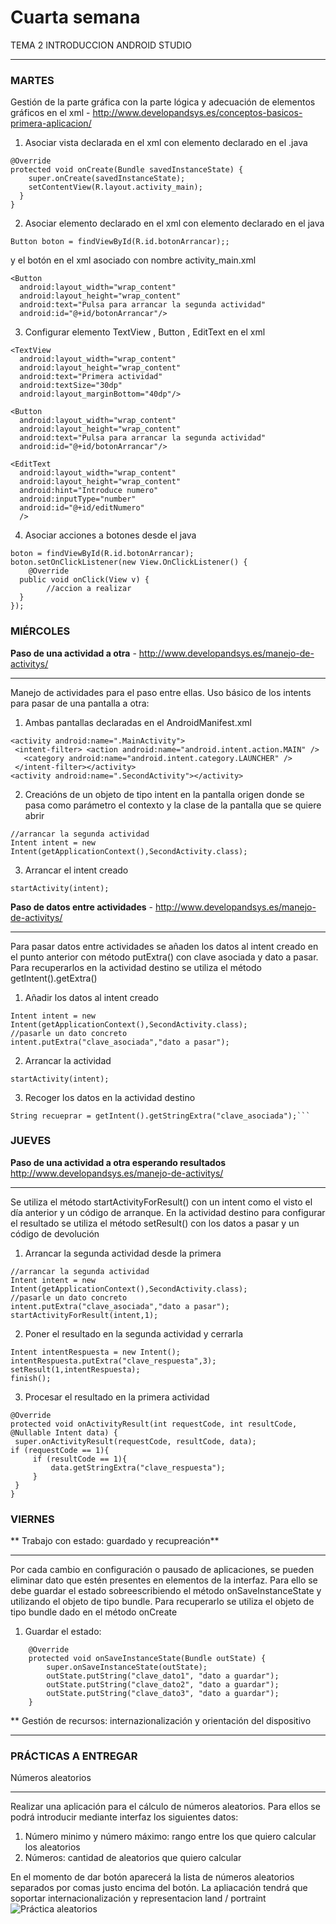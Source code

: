 # Cuarta semana

TEMA 2 INTRODUCCION ANDROID STUDIO
***

### MARTES 
Gestión de la parte gráfica con la parte lógica y adecuación de elementos gráficos en el xml - http://www.developandsys.es/conceptos-basicos-primera-aplicacion/


1. Asociar vista declarada en el xml con elemento declarado en el .java
```
@Override  
protected void onCreate(Bundle savedInstanceState) {  
    super.onCreate(savedInstanceState);  
    setContentView(R.layout.activity_main);  
  }  
}
```
2. Asociar elemento declarado en el xml con elemento declarado en el java
```
Button boton = findViewById(R.id.botonArrancar);;
```
y el botón en el xml asociado con nombre activity_main.xml
```
<Button  
  android:layout_width="wrap_content"  
  android:layout_height="wrap_content"  
  android:text="Pulsa para arrancar la segunda actividad"  
  android:id="@+id/botonArrancar"/>
```
3. Configurar elemento TextView , Button , EditText en el xml

```
<TextView  
  android:layout_width="wrap_content"  
  android:layout_height="wrap_content"  
  android:text="Primera actividad"  
  android:textSize="30dp"  
  android:layout_marginBottom="40dp"/>
```
```
<Button  
  android:layout_width="wrap_content"  
  android:layout_height="wrap_content"  
  android:text="Pulsa para arrancar la segunda actividad"  
  android:id="@+id/botonArrancar"/>
```
```
<EditText  
  android:layout_width="wrap_content"  
  android:layout_height="wrap_content"  
  android:hint="Introduce numero" 
  android:inputType="number" 
  android:id="@+id/editNumero"  
  />
```
4. Asociar acciones a botones desde el java

```
boton = findViewById(R.id.botonArrancar);  
boton.setOnClickListener(new View.OnClickListener() {  
    @Override  
  public void onClick(View v) {  
        //accion a realizar
  }  
});
```
### MIÉRCOLES
**Paso de una actividad a otra** - http://www.developandsys.es/manejo-de-activitys/
****
Manejo de actividades para el paso entre ellas. Uso básico de los intents para pasar de una pantalla a otra:

1. Ambas pantallas declaradas en el AndroidManifest.xml
```
<activity android:name=".MainActivity">  
 <intent-filter> <action android:name="android.intent.action.MAIN" />  
   <category android:name="android.intent.category.LAUNCHER" />  
 </intent-filter></activity>  
<activity android:name=".SecondActivity"></activity>
```
2. Creacións de un objeto de tipo intent en la pantalla origen donde se pasa como parámetro el contexto y la clase de la pantalla que se quiere abrir
```
//arrancar la segunda actividad  
Intent intent = new Intent(getApplicationContext(),SecondActivity.class);  
```
3. Arrancar el intent creado
``` 
startActivity(intent);  
```
**Paso de datos entre actividades** - http://www.developandsys.es/manejo-de-activitys/
***
Para pasar datos entre actividades se añaden los datos al intent creado en el punto anterior con método putExtra() con clave asociada y dato a pasar. Para recuperarlos en la actividad destino se utiliza el método getIntent().getExtra()

1. Añadir los datos al intent creado
```
Intent intent = new Intent(getApplicationContext(),SecondActivity.class);  
//pasarle un dato concreto  
intent.putExtra("clave_asociada","dato a pasar");  
```
2. Arrancar la actividad
 ``` 
startActivity(intent);  
```
3. Recoger los datos en la actividad destino
 ``` 
String recueprar = getIntent().getStringExtra("clave_asociada");```
  ``` 
### JUEVES

**Paso de una actividad a otra esperando resultados** http://www.developandsys.es/manejo-de-activitys/
****
Se utiliza el método startActivityForResult() con un intent como el visto el día anterior y un código de arranque. En la actividad destino para configurar el resultado se utiliza el método setResult() con los datos a pasar y un código de devolución 

 1. Arrancar la segunda actividad desde la primera
 ``` 
//arrancar la segunda actividad  
Intent intent = new Intent(getApplicationContext(),SecondActivity.class);  
//pasarle un dato concreto  
intent.putExtra("clave_asociada","dato a pasar");  
startActivityForResult(intent,1);
```
 2. Poner el resultado en la segunda actividad y cerrarla
  ``` 
Intent intentRespuesta = new Intent();  
intentRespuesta.putExtra("clave_respuesta",3);  
setResult(1,intentRespuesta);  
finish();
```
 3. Procesar el resultado en la primera actividad
   ``` 
@Override  
protected void onActivityResult(int requestCode, int resultCode, @Nullable Intent data) {  
    super.onActivityResult(requestCode, resultCode, data);  
 if (requestCode == 1){  
        if (resultCode == 1){  
            data.getStringExtra("clave_respuesta");  
        }  
    }  
}
```
 
### VIERNES

** Trabajo con estado: guardado y recupreación**
****
Por cada cambio en configuración o pausado de aplicaciones, se pueden eliminar dato que estén presentes en elementos de la interfaz. Para ello se debe guardar el estado sobreescribiendo el método onSaveInstanceState y utilizando el objeto de tipo bundle. Para recuperarlo se utiliza el objeto de tipo bundle dado en el método onCreate
1. Guardar el estado:
````
    @Override
    protected void onSaveInstanceState(Bundle outState) {
        super.onSaveInstanceState(outState);
        outState.putString("clave_dato1", "dato a guardar");
        outState.putString("clave_dato2", "dato a guardar");
        outState.putString("clave_dato3", "dato a guardar");
    }
````


** Gestión de recursos: internazionalización y orientación del dispositivo
****

### PRÁCTICAS A ENTREGAR

Números aleatorios
***
Realizar una aplicación para el cálculo de números aleatorios. Para ellos se podrá introducir mediante interfaz los siguientes datos:
1. Número minimo y número máximo: rango entre los que quiero calcular los aleatorios
2. Números: cantidad de aleatorios que quiero calcular

En el momento de dar botón aparecerá la lista de números aleatorios separados por comas justo encima del botón. La apliacación tendrá que soportar internacionalización y representacion land / portraint
![Práctica aleatorios](https://github.com/DevelopSys/clasepmdm/blob/master/practicas/aleatorios.png "Práctica aleatorios")
